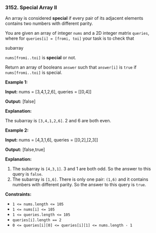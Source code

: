 ### 3152\. Special Array II

An array is considered **special** if every pair of its adjacent elements contains two numbers with different parity.

You are given an array of integer `nums` and a 2D integer matrix `queries`, where for `queries[i] = [fromi, toi]` your task is to check that

subarray

`nums[fromi..toi]` is **special** or not.

Return an array of booleans `answer` such that `answer[i]` is `true` if `nums[fromi..toi]` is special.

**Example 1:**

**Input:** nums = \[3,4,1,2,6\], queries = \[\[0,4\]\]

**Output:** \[false\]

**Explanation:**

The subarray is `[3,4,1,2,6]`. 2 and 6 are both even.

**Example 2:**

**Input:** nums = \[4,3,1,6\], queries = \[\[0,2\],\[2,3\]\]

**Output:** \[false,true\]

**Explanation:**

1.  The subarray is `[4,3,1]`. 3 and 1 are both odd. So the answer to this query is `false`.
2.  The subarray is `[1,6]`. There is only one pair: `(1,6)` and it contains numbers with different parity. So the answer to this query is `true`.

**Constraints:**

*   `1 <= nums.length <= 105`
*   `1 <= nums[i] <= 105`
*   `1 <= queries.length <= 105`
*   `queries[i].length == 2`
*   `0 <= queries[i][0] <= queries[i][1] <= nums.length - 1`
